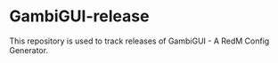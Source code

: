 # GambiGUI-release
This repository is used to track releases of GambiGUI - A RedM Config Generator.
